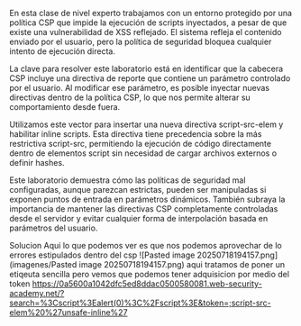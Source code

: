 En esta clase de nivel experto trabajamos con un entorno protegido por una política CSP que impide la ejecución de scripts inyectados, a pesar de que existe una vulnerabilidad de XSS reflejado. El sistema refleja el contenido enviado por el usuario, pero la política de seguridad bloquea cualquier intento de ejecución directa.

La clave para resolver este laboratorio está en identificar que la cabecera CSP incluye una directiva de reporte que contiene un parámetro controlado por el usuario. Al modificar ese parámetro, es posible inyectar nuevas directivas dentro de la política CSP, lo que nos permite alterar su comportamiento desde fuera.

Utilizamos este vector para insertar una nueva directiva script-src-elem y habilitar inline scripts. Esta directiva tiene precedencia sobre la más restrictiva script-src, permitiendo la ejecución de código directamente dentro de elementos script sin necesidad de cargar archivos externos o definir hashes.

Este laboratorio demuestra cómo las políticas de seguridad mal configuradas, aunque parezcan estrictas, pueden ser manipuladas si exponen puntos de entrada en parámetros dinámicos. También subraya la importancia de mantener las directivas CSP completamente controladas desde el servidor y evitar cualquier forma de interpolación basada en parámetros del usuario.

Solucion
Aqui lo que podemos ver es que nos podemos aprovechar de lo errores estipulados dentro del csp 
![Pasted image 20250718194157.png](imagenes/Pasted image 20250718194157.png)
aqui tratamos de poner un etiqeuta sencilla pero vemos que podemos tener adquisicion por medio del token
https://0a5600a1042dfc5ed8ddac0500580081.web-security-academy.net/?search=%3Cscript%3Ealert(0)%3C%2Fscript%3E&token=;script-src-elem%20%27unsafe-inline%27

